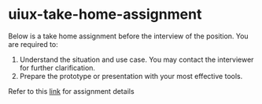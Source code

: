 # uiux-take-home-assignment
Below is a take home assignment before the interview of the position. You are required to:
1. Understand the situation and use case. You may contact the interviewer for further clarification.
2. Prepare the prototype or presentation with your most effective tools.

Refer to this [link](https://github.com/feedmepos/uiux-take-home-assignment/blob/main/interview%20question.pdf) for assignment details
